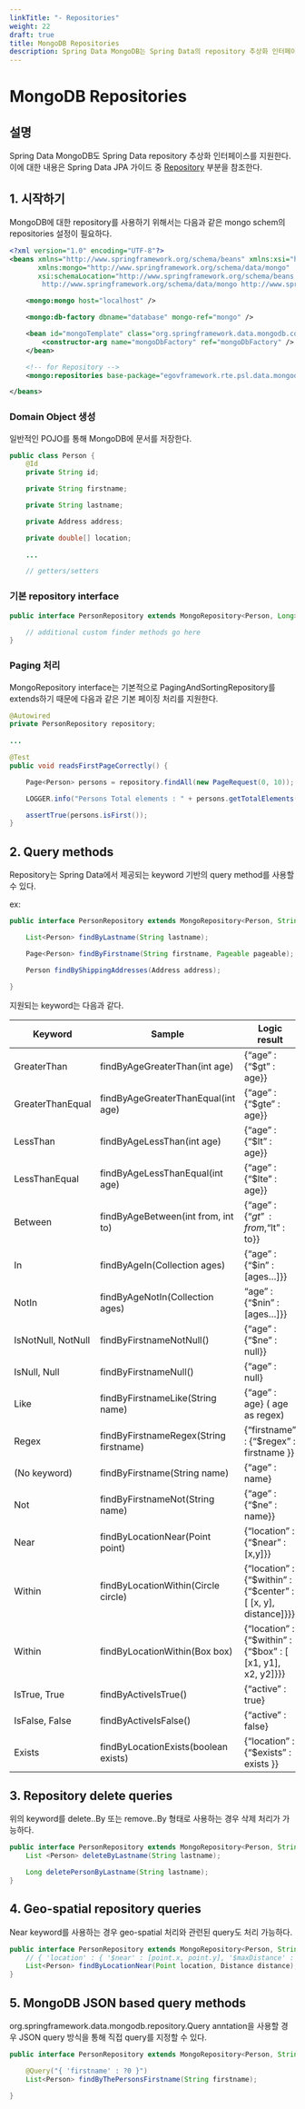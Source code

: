 ```yaml
---
linkTitle: "- Repositories"
weight: 22
draft: true
title: MongoDB Repositories
description: Spring Data MongoDB는 Spring Data의 repository 추상화 인터페이스를 지원하며, 자세한 내용은 Spring Data JPA 가이드의 Repository 섹션을 참조 한다.
---
```

# MongoDB Repositories

## 설명
Spring Data MongoDB도 Spring Data repository 추상화 인터페이스를 지원한다. 이에 대한 내용은 Spring Data JPA 가이드 중 [Repository](./jpa-repository.md) 부분을 참조한다.

## 1. 시작하기
MongoDB에 대한 repository를 사용하기 위해서는 다음과 같은 mongo schem의 repositories 설정이 필요하다.

```xml
<?xml version="1.0" encoding="UTF-8"?>
<beans xmlns="http://www.springframework.org/schema/beans" xmlns:xsi="http://www.w3.org/2001/XMLSchema-instance"
       xmlns:mongo="http://www.springframework.org/schema/data/mongo"
       xsi:schemaLocation="http://www.springframework.org/schema/beans http://www.springframework.org/schema/beans/spring-beans-3.2.xsd
		http://www.springframework.org/schema/data/mongo http://www.springframework.org/schema/data/mongo/spring-mongo.xsd">

    <mongo:mongo host="localhost" />

    <mongo:db-factory dbname="database" mongo-ref="mongo" />

    <bean id="mongoTemplate" class="org.springframework.data.mongodb.core.MongoTemplate">
        <constructor-arg name="mongoDbFactory" ref="mongoDbFactory" />
    </bean>

    <!-- for Repository -->
    <mongo:repositories base-package="egovframework.rte.psl.data.mongodb.repository" />

</beans>
```

### Domain Object 생성
일반적인 POJO를 통해 MongoDB에 문서를 저장한다.

```java
public class Person {
    @Id
    private String id;

    private String firstname;

    private String lastname;

    private Address address;

    private double[] location;
 
    ...

    // getters/setters
```

### 기본 repository interface

```java
public interface PersonRepository extends MongoRepository<Person, Long> {

    // additional custom finder methods go here
}
```

### Paging 처리
MongoRepository interface는 기본적으로 PagingAndSortingRepository를 extends하기 때문에 다음과 같은 기본 페이징 처리를 지원한다.

```java
@Autowired
private PersonRepository repository;
 
...

@Test
public void readsFirstPageCorrectly() {

    Page<Person> persons = repository.findAll(new PageRequest(0, 10));

    LOGGER.info("Persons Total elements : " + persons.getTotalElements());

    assertTrue(persons.isFirst());
}
```

## 2. Query methods
Repository는 Spring Data에서 제공되는 keyword 기반의 query method를 사용할 수 있다.

ex:
```java
public interface PersonRepository extends MongoRepository<Person, String> {

    List<Person> findByLastname(String lastname);

    Page<Person> findByFirstname(String firstname, Pageable pageable);

    Person findByShippingAddresses(Address address);

}
```

지원되는 keyword는 다음과 같다.

| Keyword            | Sample                                 | Logic result                                                   |
| ------------------ | -------------------------------------- | -------------------------------------------------------------- |
| GreaterThan        | findByAgeGreaterThan(int age)          | {“age” : {“$gt” : age}}                                        |
| GreaterThanEqual   | findByAgeGreaterThanEqual(int age)     | {“age” : {“$gte” : age}}                                       |
| LessThan           | findByAgeLessThan(int age)             | {“age” : {“$lt” : age}}                                        |
| LessThanEqual      | findByAgeLessThanEqual(int age)        | {“age” : {“$lte” : age}}                                       |
| Between            | findByAgeBetween(int from, int to)     | {“age” : {“$gt” : from, “$lt” : to}}                           |
| In                 | findByAgeIn(Collection ages)           | {“age” : {“$in” : [ages…]}}                                    |
| NotIn              | findByAgeNotIn(Collection ages)        | “age” : {“$nin” : [ages…]}}                                    |
| IsNotNull, NotNull | findByFirstnameNotNull()               | {“age” : {“$ne” : null}}                                       |
| IsNull, Null       | findByFirstnameNull()                  | {“age” : null}                                                 |
| Like               | findByFirstnameLike(String name)       | {“age” : age} ( age as regex)                                  |
| Regex              | findByFirstnameRegex(String firstname) | {“firstname” : {“$regex” : firstname }}                        |
| (No keyword)       | findByFirstname(String name)           | {“age” : name}                                                 |
| Not                | findByFirstnameNot(String name)        | {“age” : {“$ne” : name}}                                       |
| Near               | findByLocationNear(Point point)        | {“location” : {“$near” : [x,y]}}                               |
| Within             | findByLocationWithin(Circle circle)    | {“location” : {“$within” : {“$center” : [ [x, y], distance]}}} |
| Within             | findByLocationWithin(Box box)          | {“location” : {“$within” : {“$box” : [ [x1, y1], x2, y2]}}}    |
| IsTrue, True       | findByActiveIsTrue()                   | {“active” : true}                                              |
| IsFalse, False     | findByActiveIsFalse()                  | {“active” : false}                                             |
| Exists             | findByLocationExists(boolean exists)   | {“location” : {“$exists” : exists }}                           |

## 3. Repository delete queries
위의 keyword를 delete..By 또는 remove..By 형태로 사용하는 경우 삭제 처리가 가능하다.

```java
public interface PersonRepository extends MongoRepository<Person, String> {
    List <Person> deleteByLastname(String lastname);

    Long deletePersonByLastname(String lastname);
}
```

## 4. Geo-spatial repository queries
Near keyword를 사용하는 경우 geo-spatial 처리와 관련된 query도 처리 가능하다.

```java
public interface PersonRepository extends MongoRepository<Person, String> {
    // { 'location' : { '$near' : [point.x, point.y], '$maxDistance' : distance}}
    List<Person> findByLocationNear(Point location, Distance distance);
}
```

## 5. MongoDB JSON based query methods
org.springframework.data.mongodb.repository.Query anntation을 사용할 경우 JSON query 방식을 통해 직접 query를 지정할 수 있다.

```java
public interface PersonRepository extends MongoRepository<Person, String> {

    @Query("{ 'firstname' : ?0 }")
    List<Person> findByThePersonsFirstname(String firstname);
 
}
```